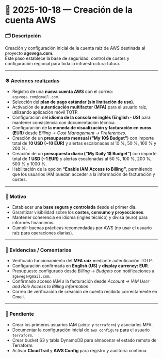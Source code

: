 # 🧩 2025-10-18 — Creación de la cuenta AWS

### 🗂️ Descripción
Creación y configuración inicial de la cuenta raíz de AWS destinada al proyecto **agevega.com**.  
Este paso establece la base de seguridad, control de costes y configuración regional para toda la infraestructura futura.

---

### ⚙️ Acciones realizadas
- Registro de una **nueva cuenta AWS** con el correo: `agevega.com@gmail.com`.  
- Selección del **plan de pago estándar (sin limitación de uso)**.  
- Activación de **autenticación multifactor (MFA)** para el usuario raíz, utilizando aplicación móvil TOTP.  
- Configuración del **idioma de la consola en inglés (English - US)** para mantener consistencia con documentación técnica.  
- Configuración de **la moneda de visualización y facturación en euros (EUR)** desde *Billing → Cost Management → Preferences*.  
- Creación de un **presupuesto mensual (“My 10$ Budget”)** con importe total de **10 USD (~10 EUR)** y alertas escalonadas al 10 %, 50 %, 100 % y 200 %.
- Creación de un **presupuesto diario (“My Daily 1$ Budget”)** con importe total de **1 USD (~1 EUR)** y alertas escalonadas al 50 %, 100 %, 200 %, 500 % y 1000 %.
- Habilitación de la opción **“Enable IAM Access to Billing”**, permitiendo que los usuarios IAM puedan acceder a la información de facturación y costes.  

---

### 🎯 Motivo
- Establecer una **base segura y controlada** desde el primer día.  
- Garantizar visibilidad sobre los **costes, consumo y proyecciones**.  
- Mantener coherencia en idioma (inglés técnico) y divisa (euro) para informes financieros.  
- Cumplir buenas prácticas recomendadas por AWS (no usar el usuario raíz para operaciones diarias).  

---

### 🧾 Evidencias / Comentarios
- Verificado funcionamiento del **MFA raíz** mediante autenticación TOTP.  
- Configuración confirmada en **English (US)** y **display currency: EUR**.  
- Presupuesto configurado desde *Billing → Budgets* con notificaciones a `agevega@gmail.com`.  
- Confirmado acceso IAM a la facturación desde *Account → IAM User and Role Access to Billing Information*.  
- Correo de verificación de creación de cuenta recibido correctamente en Gmail.  

---

### 🚧 Pendiente
- Crear los primeros usuarios IAM (`admin` y `terraform`) y asociarles MFA.  
- Documentar la configuración inicial de `aws configure` para el usuario `terraform`.  
- Crear bucket S3 y tabla DynamoDB para almacenar el estado remoto de Terraform.  
- Activar **CloudTrail** y **AWS Config** para registro y auditoría continua.
